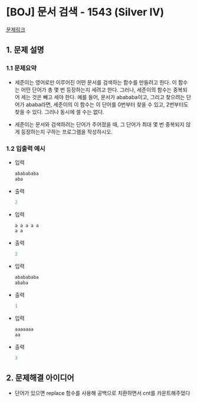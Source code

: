 # [BOJ] 문서 검색 - 1543 (Silver IV)

[문제링크](https://www.acmicpc.net/problem/1543)

## 1. 문제 설명
### 1.1 문제요약
- 세준이는 영어로만 이루어진 어떤 문서를 검색하는 함수를 만들려고 한다. 이 함수는 어떤 단어가 총 몇 번 등장하는지 세려고 한다. 그러나, 세준이의 함수는 중복되어 세는 것은 빼고 세야 한다. 예를 들어, 문서가 abababa이고, 그리고 찾으려는 단어가 ababa라면, 세준이의 이 함수는 이 단어를 0번부터 찾을 수 있고, 2번부터도 찾을 수 있다. 그러나 동시에 셀 수는 없다.

- 세준이는 문서와 검색하려는 단어가 주어졌을 때, 그 단어가 최대 몇 번 중복되지 않게 등장하는지 구하는 프로그램을 작성하시오.


### 1.2 입출력 예시

- 입력

  ```python
  ababababa
  aba
  ```

- 출력

  ```python
  2
  ```

- 입력

  ```python
  a a a a a
  a a
  ```

- 출력

  ```python
  2
  ```

- 입력

  ```python
  ababababa
  ababa
  ```

- 출력

  ```python
  1
  ```

- 입력

  ```python
  aaaaaaa
  aa
  ```

- 출력

  ```python
  3
  ```

## 2. 문제해결 아이디어
- 단어가 있으면 replace 함수를 사용해 공백으로 치환하면서 cnt를 카운트해주었다
